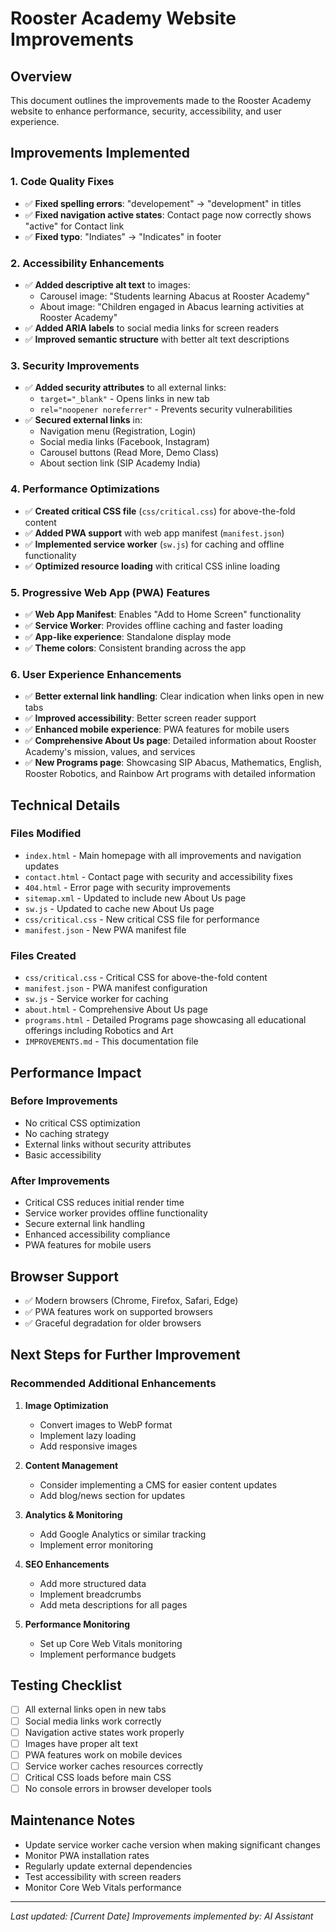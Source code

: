 # Rooster Academy Website Improvements

## Overview
This document outlines the improvements made to the Rooster Academy website to enhance performance, security, accessibility, and user experience.

## Improvements Implemented

### 1. Code Quality Fixes
- ✅ **Fixed spelling errors**: "developement" → "development" in titles
- ✅ **Fixed navigation active states**: Contact page now correctly shows "active" for Contact link
- ✅ **Fixed typo**: "Indiates" → "Indicates" in footer

### 2. Accessibility Enhancements
- ✅ **Added descriptive alt text** to images:
  - Carousel image: "Students learning Abacus at Rooster Academy"
  - About image: "Children engaged in Abacus learning activities at Rooster Academy"
- ✅ **Added ARIA labels** to social media links for screen readers
- ✅ **Improved semantic structure** with better alt text descriptions

### 3. Security Improvements
- ✅ **Added security attributes** to all external links:
  - `target="_blank"` - Opens links in new tab
  - `rel="noopener noreferrer"` - Prevents security vulnerabilities
- ✅ **Secured external links** in:
  - Navigation menu (Registration, Login)
  - Social media links (Facebook, Instagram)
  - Carousel buttons (Read More, Demo Class)
  - About section link (SIP Academy India)

### 4. Performance Optimizations
- ✅ **Created critical CSS file** (`css/critical.css`) for above-the-fold content
- ✅ **Added PWA support** with web app manifest (`manifest.json`)
- ✅ **Implemented service worker** (`sw.js`) for caching and offline functionality
- ✅ **Optimized resource loading** with critical CSS inline loading

### 5. Progressive Web App (PWA) Features
- ✅ **Web App Manifest**: Enables "Add to Home Screen" functionality
- ✅ **Service Worker**: Provides offline caching and faster loading
- ✅ **App-like experience**: Standalone display mode
- ✅ **Theme colors**: Consistent branding across the app

### 6. User Experience Enhancements
- ✅ **Better external link handling**: Clear indication when links open in new tabs
- ✅ **Improved accessibility**: Better screen reader support
- ✅ **Enhanced mobile experience**: PWA features for mobile users
- ✅ **Comprehensive About Us page**: Detailed information about Rooster Academy's mission, values, and services
- ✅ **New Programs page**: Showcasing SIP Abacus, Mathematics, English, Rooster Robotics, and Rainbow Art programs with detailed information

## Technical Details

### Files Modified
- `index.html` - Main homepage with all improvements and navigation updates
- `contact.html` - Contact page with security and accessibility fixes
- `404.html` - Error page with security improvements
- `sitemap.xml` - Updated to include new About Us page
- `sw.js` - Updated to cache new About Us page
- `css/critical.css` - New critical CSS file for performance
- `manifest.json` - New PWA manifest file

### Files Created
- `css/critical.css` - Critical CSS for above-the-fold content
- `manifest.json` - PWA manifest configuration
- `sw.js` - Service worker for caching
- `about.html` - Comprehensive About Us page
- `programs.html` - Detailed Programs page showcasing all educational offerings including Robotics and Art
- `IMPROVEMENTS.md` - This documentation file

## Performance Impact

### Before Improvements
- No critical CSS optimization
- No caching strategy
- External links without security attributes
- Basic accessibility

### After Improvements
- Critical CSS reduces initial render time
- Service worker provides offline functionality
- Secure external link handling
- Enhanced accessibility compliance
- PWA features for mobile users

## Browser Support
- ✅ Modern browsers (Chrome, Firefox, Safari, Edge)
- ✅ PWA features work on supported browsers
- ✅ Graceful degradation for older browsers

## Next Steps for Further Improvement

### Recommended Additional Enhancements
1. **Image Optimization**
   - Convert images to WebP format
   - Implement lazy loading
   - Add responsive images

2. **Content Management**
   - Consider implementing a CMS for easier content updates
   - Add blog/news section for updates

3. **Analytics & Monitoring**
   - Add Google Analytics or similar tracking
   - Implement error monitoring

4. **SEO Enhancements**
   - Add more structured data
   - Implement breadcrumbs
   - Add meta descriptions for all pages

5. **Performance Monitoring**
   - Set up Core Web Vitals monitoring
   - Implement performance budgets

## Testing Checklist
- [ ] All external links open in new tabs
- [ ] Social media links work correctly
- [ ] Navigation active states work properly
- [ ] Images have proper alt text
- [ ] PWA features work on mobile devices
- [ ] Service worker caches resources correctly
- [ ] Critical CSS loads before main CSS
- [ ] No console errors in browser developer tools

## Maintenance Notes
- Update service worker cache version when making significant changes
- Monitor PWA installation rates
- Regularly update external dependencies
- Test accessibility with screen readers
- Monitor Core Web Vitals performance

---

*Last updated: [Current Date]*
*Improvements implemented by: AI Assistant* 
